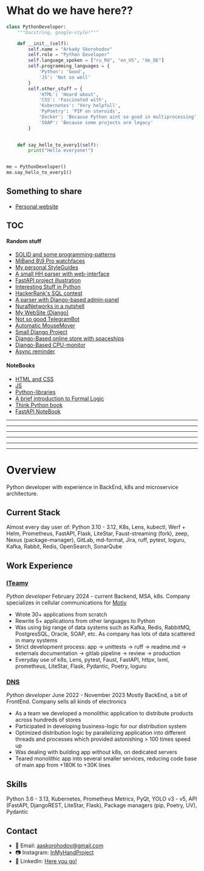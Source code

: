 # What do we have here??

```python
class PythonDeveloper:
    """Docstring, google-style!"""

    def __init__(self):
        self.name = "Arkady Skorohodov"
        self.role = "Python Developer"
        self.language_spoken = ["ru_RU", "en_US", "de_DE"]
        self.programming_languages = {
            'Python': 'Good',
            'JS': 'Not so well'
        }
        self.other_stuff = {
            'HTML': 'Heard about',
            'CSS': 'Fascinated with',
            'Kubernetes': 'Very helpfull',
            'PyPoetry': 'PIP on steroids',
            'Docker': 'Because Python aint so good in multiprocessing',
            'SOAP': 'Because some projects are legacy'
        }
        

    def say_hello_to_every1(self):
        print("Hello everyone!")


me = PythonDeveloper()
me.say_hello_to_every1()
```

## Something to share

* [Personal website](http://85.12.207.195:8082/) <img src="support/dy_favicon.ico" height="15">


## TOC

#### Random stuff

- [SOLID and some programming-patterns](https://github.com/aaskorohodov/HardSkills)
- [MiBand 8\9 Pro watchfaces](https://github.com/aaskorohodov/mi_band_9_pro_pip_girl_fallout_watchface)
- [My personal StyleGuides](https://github.com/aaskorohodov/style_guides)
- [A small HH parser with web-interface](https://github.com/aaskorohodov/hh_parser)
- [FastAPI project illustration](https://github.com/aaskorohodov/udv_test)
- [Interesting Stuff in Python](https://github.com/aaskorohodov/interesting-stuff)
- [HackerRank's SQL contest](https://github.com/aaskorohodov/HackerRank)
- [A parser with Django-based admin-panel](https://github.com/aaskorohodov/habr_parser)
- [NuralNetworks in a nutshell](https://github.com/aaskorohodov/Neural_Networks)
- [My WebSite (Django)](https://github.com/aaskorohodov/DY-Website)
- [Not so good TelegramBot](https://github.com/aaskorohodov/Telebot)
- [Automatic MouseMover](https://github.com/aaskorohodov/AutoMouseMover)
- [Small Django Project](https://github.com/aaskorohodov/Pro_Python_Django)
- [Django-Based online store with spaceships](https://github.com/aaskorohodov/Space_Shop)
- [Django-Based CPU-monitor](https://github.com/aaskorohodov/CPU-test)
- [Async reminder](https://github.com/aaskorohodov/Reminder_Async)

#### NoteBooks

- [HTML and CSS](https://github.com/aaskorohodov/html_css)
- [JS](https://github.com/aaskorohodov/Learning-JS/tree/main)
- [Python-libraries](https://github.com/aaskorohodov/Modules)
- [A brief introduction to Formal Logic](https://github.com/aaskorohodov/crashcourse_formal_logic)
- [Think Python book](https://github.com/aaskorohodov/Learning_Python/tree/master/%D0%9E%D0%B1%D1%83%D1%87%D0%B5%D0%BD%D0%B8%D0%B5/%D0%94%D1%83%D0%BC%D0%B0%D1%82%D1%8C%20%D0%BD%D0%B0%20%D1%8F%D0%B7%D1%8B%D0%BA%D0%B5%20%D0%9F%D0%B8%D1%82%D0%BE%D0%BD)
- [FastAPI NoteBook](https://github.com/aaskorohodov/fastapi_tutorial)

-----
-----
-----
-----
-----
-----

# Overview

Python developer with experience in BackEnd, k8s and microservice architecture.

## Current Stack

Almost every day user of:
Python 3.10 - 3.12, K8s, Lens, kubectl, Werf + Helm, Prometheus, FastAPI, Flask, LiteStar, Faust-streaming (fork), zeep, Nexus (package-manager), 
GitLab, md-format, Jira, ruff, pytest, loguru, Kafka, Rabbit, Redis, OpenSearch, SonarQube

## Work Experience

### [ITeamy](https://www.iteamy.pro/)

*Python developer*
February 2024 - current
Backend, MSA, k8s. Company specializes in cellular communications for [Motiv](https://motivtelecom.ru/)
- Wrote 30+ applications from scratch
- Rewrite 5+ applications from other languages to Python
- Was using big range of data systems such as Kafka, Redis, RabbitMQ, PostgresSQL, Oracle, SOAP, etc. As company has lots of data scattered in many systems
- Strict development process: app -> unittests -> ruff -> readme.md -> externals documentation -> gitlab pipeline -> review -> production
- Everyday use of k8s, Lens, pytest, Faust, FastAPI, httpx, lxml, prometheus, LiteStar, Flask, Pydantic, Poetry, loguru

### [DNS](https://www.dns-shop.ru/)

*Python developer*
June 2022 - November 2023
Mostly BackEnd, a bit of FrontEnd. Company sells all kinds of electronics
- As a team we developed a monolithic application to distribute products across hundreds of stores
- Participated in developing business-logic for our distribution system
- Optimized distribution logic by parallelizing application into different threads and processes which provided astonishing > 100 times speed up
- Was dealing with building app without k8s, on dedicated servers
- Teared monolithic app into several smaller services, reducing code base of main app from +180K to +30K lines

## Skills

Python 3.6 - 3.13, Kubernetes, Prometheus Metrics, PyQt, YOLO v3 - v5, API (FastAPI, DjangoREST, LiteStar, Flask),
Package managers (pip, Poetry, UV), Pydantic

## Contact


- 📧 Email: aaskorohodov@gmail.com
- 📷 Instagram:  [InMyHandProject](https://www.instagram.com/in_my_hand_project/)
- 💼 LinkedIn: [Here you go!](https://www.linkedin.com/in/%D1%84%D1%80%D0%B0%D0%BD%D1%81%D0%B8%D1%81-%D0%B0%D0%BD%D0%BA%D0%BE%D0%BD%D0%B8%D1%8F-a70a26209/)
